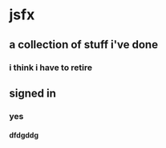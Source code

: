 # jsfx

## a collection of stuff i've done
### i think i have to retire
## signed in
### yes
####  dfdgddg

